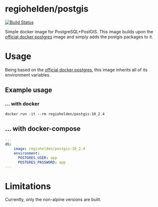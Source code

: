 # regiohelden/postgis

[![Build Status](https://travis-ci.org/RegioHelden/docker-postgis.svg?branch=master)](https://travis-ci.org/RegioHelden/docker-postgis)

Simple docker image for PostgreSQL+PostGIS.
This image builds upon the [official docker postgres](https://hub.docker.com/_/postgres/) image and
simply adds the postgis packages to it.

# Usage

Being based on the [official docker postgres](https://hub.docker.com/_/postgres/), this image inherits
all of its environment variables.

## Example usage
### ... with docker

```
docker run -it --rm regiohelden/postgis:10_2.4
```

## ... with docker-compose

```yaml
---
db:
    image: regiohelden/postgis:10_2.4
    environment:
      POSTGRES_USER: app
      POSTGRES_PASSWORD: app
---
```

# Limitations

Currently, only the non-alpine versions are built.
